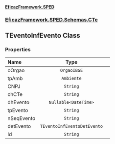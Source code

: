 #### [EficazFramework.SPED](EficazFrameworkSPED.md 'EficazFramework SPED')
### [EficazFramework.SPED.Schemas.CTe](EficazFramework.SPED.Schemas.CTe.md 'EficazFramework.SPED.Schemas.CTe')

## TEventoInfEvento Class
### Properties

| Name | Type | |
| :--- | :---: | :--- |
| cOrgao | `OrgaoIBGE` |  |
| tpAmb | `Ambiente` |  |
| CNPJ | `String` |  |
| chCTe | `String` |  |
| dhEvento | `Nullable<DateTime>` |  |
| tpEvento | `String` |  |
| nSeqEvento | `String` |  |
| detEvento | `TEventoInfEventoDetEvento` |  |
| Id | `String` |  |
